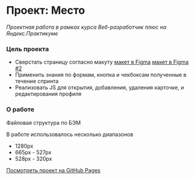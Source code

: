# Проект: Место

_Проектная работа в рамках курса Веб-разработчик плюс на Яндекс.Практикуме_

### Цель проекта

- Сверстать страницу согласно макуту  [макет в Figma](https://www.figma.com/file/2cn9N9jSkmxD84oJik7xL7/JavaScript.-Sprint-4?node-id=0%3A1) [макет в Figma #2](https://www.figma.com/file/bjyvbKKJN2naO0ucURl2Z0/JavaScript.-Sprint-5?node-id=0%3A1)
- Применить знания по формам, кнопка и чекбоксам полученные в течение спринта
- Реализовать JS для открытия, добавления, удаления карточке, и редактирования профиля

### О работе

Файловая структура по БЭМ

В работе использовалось несколько диапазонов

- 1280px
- 665px - 527px
- 528px - 320px


[Посмотреть проект на GitHub Pages](https://den661.github.io/mesto-project/)
